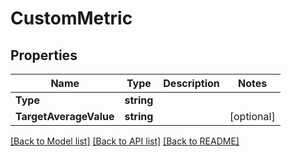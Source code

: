 # CustomMetric

## Properties

Name | Type | Description | Notes
------------ | ------------- | ------------- | -------------
**Type** | **string** |  | 
**TargetAverageValue** | **string** |  | [optional] 

[[Back to Model list]](../README.md#documentation-for-models) [[Back to API list]](../README.md#documentation-for-api-endpoints) [[Back to README]](../README.md)



